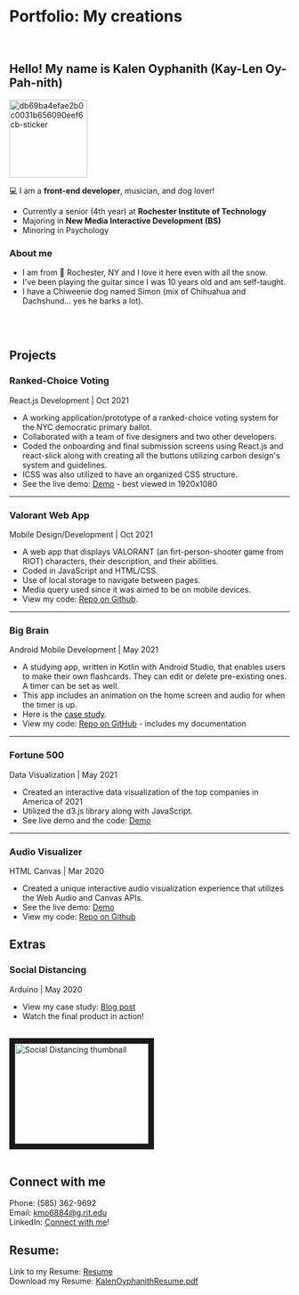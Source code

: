 # Portfolio: My creations

<br>

## Hello! My name is Kalen Oyphanith (Kay-Len Oy-Pah-nith)

<img width="140" alt="db69ba4efae2b0c0031b656090eef6cb-sticker" src="https://user-images.githubusercontent.com/54481648/141889323-150b51b5-3fc6-4844-ab6c-2720967ef728.png">

💻  I am a **front-end developer**, musician, and dog lover!

- Currently a senior (4th year) at **Rochester Institute of Technology**
- Majoring in **New Media Interactive Development (BS)**
- Minoring in Psychology

### About me
- I am from 📍 Rochester, NY and I love it here even with all the snow.
- I've been playing the guitar since I was 10 years old and am self-taught. 
- I have a Chiweenie dog named Simon (mix of Chihuahua and Dachshund... yes he barks a lot).

<br>
<br>

## Projects

### **Ranked-Choice Voting**
React.js Development | Oct 2021

- A working application/prototype of a ranked-choice voting system for the NYC democratic primary ballot.
- Collaborated with a team of five designers and two other developers.
- Coded the onboarding and final submission screens using React.js and react-slick along with creating all the buttons utilizing carbon design's system and guidelines. 
- ICSS was also utilized to have an organized CSS structure.
- See the live demo: [Demo][rcv] - best viewed in 1920x1080 

<hr>

### **Valorant Web App**
Mobile Design/Development | Oct 2021

- A web app that displays VALORANT (an firt-person-shooter game from RIOT) characters, their description, and their abilities.
- Coded in JavaScript and HTML/CSS.
- Use of local storage to navigate between pages.
- Media query used since it was aimed to be on mobile devices.
- View my code: [Repo on Github][valorantwebapp].

<hr>

### **Big Brain**
Android Mobile Development | May 2021

- A studying app, written in Kotlin with Android Studio, that enables users to make their own flashcards. They can edit or delete pre-existing ones. A timer can be set as well.
- This app includes an animation on the home screen and audio for when the timer is up.
- Here is the [case study][bigbrain].
- View my code: [Repo on GitHub][bigbraincode] - includes my documentation

<hr>

### **Fortune 500**
Data Visualization | May 2021

- Created an interactive data visualization of the top companies in America of 2021
- Utilized the d3.js library along with JavaScript.
- See live demo and the code: [Demo][fortune]

<hr>

### **Audio Visualizer**
HTML Canvas | Mar 2020

- Created a unique interactive audio visualization experience that utilizes the Web Audio and Canvas APIs.
- See the live demo: [Demo][audiovislive]
- View my code: [Repo on Github][audiovis]

## Extras
### **Social Distancing**
Arduino | May 2020

- View my case study: [Blog post][socialdis]
- Watch the final product in action!
<br>
<a href="https://www.youtube.com/watch?v=0ekzd7p4OpE" target="_blank"><img src="http://i3.ytimg.com/vi/0ekzd7p4OpE/maxresdefault.jpg" 
alt="Social Distancing thumbnail" width="240" height="180" border="10" /></a>

<br>
<br>

## Connect with me
Phone: (585) 362-9692
<br>
Email: kmo6884@g.rit.edu
<br>
LinkedIn: [Connect with me][linkedin]!

## Resume:
Link to my Resume: [Resume][resumelink]
<br>
Download my Resume: [KalenOyphanithResume.pdf](https://github.com/kalenoyphanith/Kalen-Oyphanith-Portfolio/files/7542599/KalenOyphanithResume.pdf)

<br />
<br />

[linkedin]: https://www.linkedin.com/in/kalenoyphanith
[bigbrain]: https://docs.google.com/presentation/d/13K17s_97AfyLZiTc2omqva7LcB6KvNwScjGSTdEghuo/edit#slide=id.gd9b827b7db_0_101
[valorantwebapp]: https://github.com/kalenoyphanith/valorant-webapp
[audiovis]: https://github.com/kalenoyphanith/audio-visualizer
[audiovislive]: https://people.rit.edu/kmo6884/330/AudioVisualizer/
[bigbraincode]: https://github.com/kalenoyphanith/big-brain.git
[socialdis]: https://kmo6884.wordpress.com/2020/05/05/social-distancing-sensor/
[rcv]: https://g1-rcv01.herokuapp.com/
[fortune]: https://observablehq.com/d/4b7168c024728814
[resumelink]: https://people.rit.edu/kmo6884/works-of-art/KalenOyphanithResume.pdf
